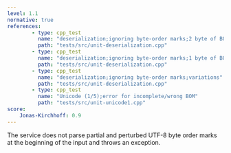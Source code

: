 ```yaml
---
level: 1.1
normative: true
references:
        - type: cpp_test
          name: "deserialization;ignoring byte-order marks;2 byte of BOM"
          path: "tests/src/unit-deserialization.cpp"
        - type: cpp_test
          name: "deserialization;ignoring byte-order marks;1 byte of BOM"
          path: "tests/src/unit-deserialization.cpp"
        - type: cpp_test
          name: "deserialization;ignoring byte-order marks;variations"
          path: "tests/src/unit-deserialization.cpp"
        - type: cpp_test
          name: "Unicode (1/5);error for incomplete/wrong BOM"
          path: "tests/src/unit-unicode1.cpp"
score:
    Jonas-Kirchhoff: 0.9
---
```


The service does not parse partial and perturbed UTF-8 byte order marks at the beginning of the input and throws an exception.